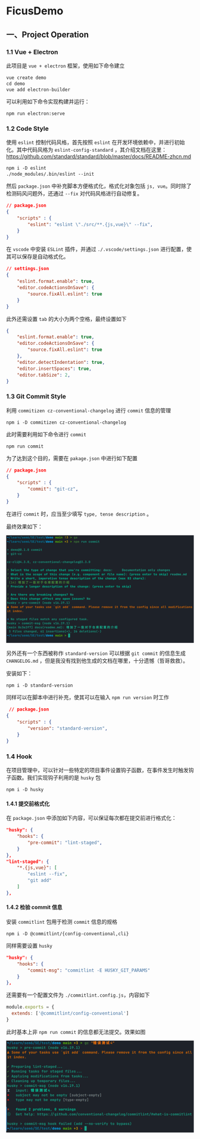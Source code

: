 # FicusDemo

## 一、Project Operation

### 1.1 Vue + Electron 

此项目是 `vue + electron` 框架，使用如下命令建立

```shell
vue create demo
cd demo
vue add electron-builder
```

可以利用如下命令实现构建并运行：

```shell
npm run electron:serve
```

### 1.2 Code Style

使用 `eslint` 控制代码风格，首先按照 `eslint` 在开发环境依赖中，并进行初始化。其中代码风格为 `eslint-config-standard` ，其介绍文档在这里：https://github.com/standard/standard/blob/master/docs/README-zhcn.md

```shell
npm i -D eslint
./node_modules/.bin/eslint --init
```

然后 `package.json` 中补充脚本方便格式化，格式化对象包括 `js, vue`。同时除了检测码风问题外，还通过 `--fix` 对代码风格进行自动修复。 

```json
// package.json
{
    "scripts" : {
        "eslint": "eslint \"./src/**.{js,vue}\" --fix",
    }
}
```

在 `vscode` 中安装 `ESLint` 插件，并通过 `./.vscode/settings.json` 进行配置，使其可以保存是自动格式化。

```json
// settings.json
{
    "eslint.format.enable": true,
    "editor.codeActionsOnSave": {
        "source.fixAll.eslint": true
    }
}
```

此外还需设置 `tab` 的大小为两个空格，最终设置如下

```json
{
    "eslint.format.enable": true,
    "editor.codeActionsOnSave": {
        "source.fixAll.eslint": true
    },
    "editor.detectIndentation": true,
    "editor.insertSpaces": true,
    "editor.tabSize": 2,
}
```

### 1.3 Git Commit Style

利用 `commitizen cz-conventional-changelog` 进行 `commit` 信息的管理

```shell
npm i -D commitizen cz-conventional-changelog
```

此时需要利用如下命令进行 `commit` 

```shell
npm run commit
```

为了达到这个目的，需要在 `pakage.json` 中进行如下配置

```json
// package.json
{
    "scripts" : {
        "commit": "git-cz",
    }
}
```

在进行 `commit` 时，应当至少填写 `type, tense description` 。

最终效果如下：

![image-20230319235459528](README/image-20230319235459528.png)

另外还有一个东西被称作 `standard-version` 可以根据 `git commit` 的信息生成 `CHANGELOG.md` ，但是我没有找到他生成的文档在哪里，十分遗憾（哲哥救救）。

安装如下：

```shell
npm i -D standard-version
```

同样可以在脚本中进行补充，使其可以在输入 `npm run version` 时工作

```json
 // package.json
{    
    "scripts" : {        
        "version": "standard-version",
    }
}
```

### 1.4 Hook

在项目管理中，可以针对一些特定的项目事件设置钩子函数，在事件发生时触发钩子函数。我们实现钩子利用的是 `husky` 包

```
npm i -D husky
```

#### 1.4.1 提交前格式化

在 `package.json` 中添加如下内容，可以保证每次都在提交前进行格式化：

```json
"husky": {
    "hooks": {
        "pre-commit": "lint-staged",
    }
},
"lint-staged": {
    "*.{js,vue}": [
        "eslint --fix",
        "git add"
    ]
},
```

#### 1.4.2 检验 commit 信息

安装 `commitlint` 包用于检测 `commit` 信息的规格

```shell
npm i -D @commitlint/{config-conventional,cli}
```

同样需要设置 `husky`

```json
"husky": {
    "hooks": {
        "commit-msg": "commitlint -E HUSKY_GIT_PARAMS"
    }
},
```

还需要有一个配置文件为 `./commitlint.config.js`，内容如下

```js
module.exports = {
  extends: ['@commitlint/config-conventional']
}
```

此时基本上非 `npm run commit` 的信息都无法提交。效果如图

![image-20230320002338789](README/image-20230320002338789.png)

